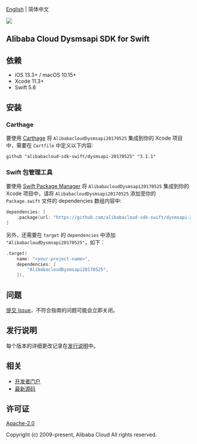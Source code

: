 [English](README.md) | 简体中文

![](https://aliyunsdk-pages.alicdn.com/icons/AlibabaCloud.svg)

## Alibaba Cloud Dysmsapi SDK for Swift

## 依赖

- iOS 13.3+ / macOS 10.15+
- Xcode 11.3+
- Swift 5.6

## 安装

### Carthage

要使用 [Carthage](https://github.com/Carthage/Carthage) 将 `AlibabacloudDysmsapi20170525` 集成到你的 Xcode 项目中，需要在 `Cartfile` 中定义以下内容:

```ogdl
github "alibabacloud-sdk-swift/dysmsapi-20170525" "3.1.1"
```

### Swift 包管理工具

要使用 [Swift Package Manager](https://swift.org/package-manager/) 将 `AlibabacloudDysmsapi20170525` 集成到你的 Xcode 项目中，请将 `AlibabacloudDysmsapi20170525` 添加至你的 `Package.swift` 文件的 dependencies 数组内容中:

```swift
dependencies: [
    .package(url: "https://github.com/alibabacloud-sdk-swift/dysmsapi-20170525.git", from: "3.1.1")
]
```

另外，还需要在 `target` 的 `dependencies` 中添加 `"AlibabacloudDysmsapi20170525"`，如下：

```swift
.target(
    name: "<your-project-name>",
    dependencies: [
        "AlibabacloudDysmsapi20170525",
    ]),
```

## 问题

[提交 Issue](https://github.com/alibabacloud-sdk-swift/dysmsapi-20170525/issues/new)，不符合指南的问题可能会立即关闭。

## 发行说明

每个版本的详细更改记录在[发行说明](./ChangeLog.txt)中。

## 相关

* [开发者门户](https://next.api.aliyun.com/home)
* [最新源码](https://github.com/alibabacloud-sdk-swift/dysmsapi-20170525)

## 许可证

[Apache-2.0](http://www.apache.org/licenses/LICENSE-2.0)

Copyright (c) 2009-present, Alibaba Cloud All rights reserved.

